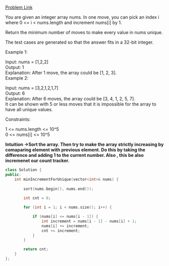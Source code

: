 [Problem Link](https://leetcode.com/problems/minimum-increment-to-make-array-unique/description/?envType=daily-question&envId=2024-06-14)<br>

You are given an integer array nums. In one move, you can pick an index i where 0 <= i < nums.length and increment nums[i] by 1.<br>

Return the minimum number of moves to make every value in nums unique.<br>

The test cases are generated so that the answer fits in a 32-bit integer.<br>

 

Example 1:<br>

Input: nums = [1,2,2]<br>
Output: 1<br>
Explanation: After 1 move, the array could be [1, 2, 3].<br>
Example 2:<br>

Input: nums = [3,2,1,2,1,7]<br>
Output: 6<br>
Explanation: After 6 moves, the array could be [3, 4, 1, 2, 5, 7].<br>
It can be shown with 5 or less moves that it is impossible for the array to have all unique values.<br>
 

Constraints:<br>

1 <= nums.length <= 10^5<br>
0 <= nums[i] <= 10^5<br>

__Intuition ->Sort the array. Then try to make the array strictly increasing by comaparing element with previous element. Do this by taking the difference and adding 1 to the current number. Also , this be also incremenet our count tracker.__

```C++
class Solution {
public:
    int minIncrementForUnique(vector<int>& nums) {
        
        sort(nums.begin(), nums.end());
        
        int cnt = 0;

        for (int i = 1; i < nums.size(); i++) {

            if (nums[i] <= nums[i - 1]) {
                int increment = nums[i - 1] - nums[i] + 1;
                nums[i] += increment;
                cnt += increment;
            }
        }

        return cnt;
    }
};

```
